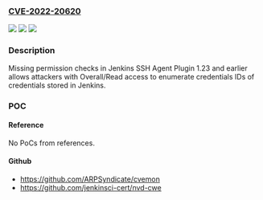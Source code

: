 ### [CVE-2022-20620](https://cve.mitre.org/cgi-bin/cvename.cgi?name=CVE-2022-20620)
![](https://img.shields.io/static/v1?label=Product&message=Jenkins%20SSH%20Agent%20Plugin&color=blue)
![](https://img.shields.io/static/v1?label=Version&message=n%2Fa&color=blue)
![](https://img.shields.io/static/v1?label=Vulnerability&message=CWE-862%3A%20Missing%20Authorization&color=brighgreen)

### Description

Missing permission checks in Jenkins SSH Agent Plugin 1.23 and earlier allows attackers with Overall/Read access to enumerate credentials IDs of credentials stored in Jenkins.

### POC

#### Reference
No PoCs from references.

#### Github
- https://github.com/ARPSyndicate/cvemon
- https://github.com/jenkinsci-cert/nvd-cwe

